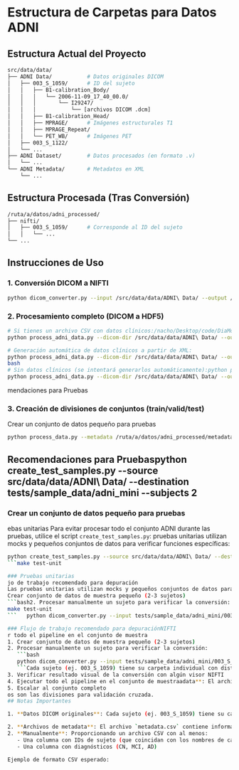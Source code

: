 # Estructura de Carpetas para Datos ADNI

## Estructura Actual del Proyecto

```bash
src/data/data/
├── ADNI Data/           # Datos originales DICOM
│   ├── 003_S_1059/      # ID del sujeto
│   │   ├── B1-calibration_Body/
│   │   │   └── 2006-11-09_17_40_00.0/
│   │   │       └── I29247/
│   │   │           └── [archivos DICOM .dcm]
│   │   ├── B1-calibration_Head/
│   │   ├── MPRAGE/      # Imágenes estructurales T1
│   │   ├── MPRAGE_Repeat/
│   │   └── PET_WB/      # Imágenes PET
│   ├── 003_S_1122/
│   └── ...
├── ADNI Dataset/        # Datos procesados (en formato .v)
│   └── ...
└── ADNI Metadata/       # Metadatos en XML
    └── ...
```

## Estructura Procesada (Tras Conversión)

```bash
/ruta/a/datos/adni_processed/
├── nifti/
│   ├── 003_S_1059/      # Corresponde al ID del sujeto
│   │   └── ...
└── ...
```

## Instrucciones de Uso

### 1. Conversión DICOM a NIFTI

```bash
python dicom_converter.py --input /src/data/data/ADNI\ Data/ --output /ruta/a/datos/adni_processed/ --modality both --batch
```

### 2. Procesamiento completo (DICOM a HDF5)

```bash
# Si tienes un archivo CSV con datos clínicos:/nacho/Desktop/code/DiaMond/src/data/data/ADNI\ Data/ --output-dir /ruta/a/datos/adni_processed/ --clinical-csv /src/data/data/ADNI\ Metadata/clinical_data.csv
python process_adni_data.py --dicom-dir /src/data/data/ADNI\ Data/ --output-dir /ruta/a/datos/adni_processed/ --clinical-csv /ruta/a/tu/archivo/clinical_data.csv

# Generación automática de datos clínicos a partir de XML:
python process_adni_data.py --dicom-dir /src/data/data/ADNI\ Data/ --output-dir /ruta/a/datos/adni_processed/ --generate-clinical
bash
# Sin datos clínicos (se intentará generarlos automáticamente):python process_data.py --metadata /ruta/a/datos/adni_processed/metadata.csv --data-dir /ruta/a/datos/adni_processed/nifti/ --output-dir /ruta/a/datos/adni_processed/hdf5/ --n-splits 5
python process_adni_data.py --dicom-dir /src/data/data/ADNI\ Data/ --output-dir /ruta/a/datos/adni_processed/
```

mendaciones para Pruebas

### 3. Creación de divisiones de conjuntos (train/valid/test)

Crear un conjunto de datos pequeño para pruebas

```bash
python process_data.py --metadata /ruta/a/datos/adni_processed/metadata.csv --data-dir /ruta/a/datos/adni_processed/nifti/ --output-dir /ruta/a/datos/adni_processed/hdf5/ --n-splits 5njunto ADNI durante las pruebas, utilice el script `create_test_samples.py`:
```

## Recomendaciones para Pruebaspython create_test_samples.py --source src/data/data/ADNI\ Data/ --destination tests/sample_data/adni_mini --subjects 2

### Crear un conjunto de datos pequeño para pruebas

ebas unitarias
Para evitar procesar todo el conjunto ADNI durante las pruebas, utilice el script `create_test_samples.py`:
pruebas unitarias utilizan mocks y pequeños conjuntos de datos para verificar funciones específicas:

````bash
python create_test_samples.py --source src/data/data/ADNI\ Data/ --destination tests/sample_data/adni_mini --subjects 2
```make test-unit

### Pruebas unitarias
jo de trabajo recomendado para depuración
Las pruebas unitarias utilizan mocks y pequeños conjuntos de datos para verificar funciones específicas:
Crear conjunto de datos de muestra pequeño (2-3 sujetos)
```bash2. Procesar manualmente un sujeto para verificar la conversión:
make test-unit
```   python dicom_converter.py --input tests/sample_data/adni_mini/003_S_1059 --output tests/output/ --modality mri

### Flujo de trabajo recomendado para depuraciónNIFTI
r todo el pipeline en el conjunto de muestra
1. Crear conjunto de datos de muestra pequeño (2-3 sujetos)
2. Procesar manualmente un sujeto para verificar la conversión:
   ```bash
   python dicom_converter.py --input tests/sample_data/adni_mini/003_S_1059 --output tests/output/ --modality mri
   ```Cada sujeto (ej. 003_S_1059) tiene su carpeta individual con distintos tipos de escaneos (MPRAGE, PET, etc.) organizados en subcarpetas por fecha y ID de escaneo.
3. Verificar resultado visual de la conversión con algún visor NIFTI
4. Ejecutar todo el pipeline en el conjunto de muestraadata**: El archivo `metadata.csv` contiene información sobre todos los sujetos, incluyendo diagnóstico y rutas a sus archivos NIFTI.
5. Escalar al conjunto completo
os son las divisiones para validación cruzada.
## Notas Importantes

1. **Datos DICOM originales**: Cada sujeto (ej. 003_S_1059) tiene su carpeta individual con distintos tipos de escaneos (MPRAGE, PET, etc.) organizados en subcarpetas por fecha y ID de escaneo.

2. **Archivos de metadata**: El archivo `metadata.csv` contiene información sobre todos los sujetos, incluyendo diagnóstico y rutas a sus archivos NIFTI.3. **HDF5 Datasets**: Los archivos HDF5 son la entrada final para la clase `AdniDataset`. El archivo `adni_dataset.h5` contiene todos los sujetos, mientras que los archivos con prefijos numéricos son las divisiones para validación cruzada.4. **Archivos JSON**: Los archivos `*_scan_info.json` contienen información sobre la conversión de cada escaneo.5. **Verificación de calidad**: Durante el proceso de conversión, se realizan comprobaciones automáticas de calidad de imagen que descartan archivos demasiado pequeños o con valores anómalos.## Datos ClínicosLos datos clínicos se pueden proporcionar de dos maneras:1. **Automáticamente**: El script puede extraer automáticamente información de diagnóstico (researchGroup) y datos demográficos de los archivos XML en el directorio "ADNI Metadata".
2. **Manualmente**: Proporcionando un archivo CSV con al menos:
   - Una columna con IDs de sujeto (que coincidan con los nombres de carpeta)
   - Una columna con diagnósticos (CN, MCI, AD)

Ejemplo de formato CSV esperado:
````
